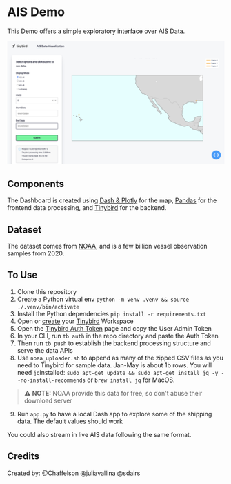 # AIS Demo

This Demo offers a simple exploratory interface over AIS Data.

![Splash Image](assets/readme_splash.png)

## Components

The Dashboard is created using [Dash & Plotly](https://dash.plotly.com/) for the map, [Pandas](https://pandas.pydata.org/) for the frontend data processing, and [Tinybird](https://ui.tinybird.co/signup) for the backend.

## Dataset

The dataset comes from [NOAA](https://coast.noaa.gov/htdata/CMSP/AISDataHandler/2020/index.html), and is a few billion vessel observation samples from 2020.


## To Use

1. Clone this repository
2. Create a Python virtual env `python -m venv .venv && source ./.venv/bin/activate`
3. Install the Python dependencies `pip install -r requirements.txt`
4. Open or [create](https://www.tinybird.co/docs) your [Tinybird](https://www.tinybird.co/) Workspace
5. Open the [Tinybird Auth Token](https://www.tinybird.co/docs/concepts/auth-tokens) page and copy the User Admin Token
6. In your CLI, run `tb auth` in the repo directory and paste the Auth Token
7. Then run `tb push` to establish the backend processing structure and serve the data APIs
8. Use `noaa_uploader.sh` to append as many of the zipped CSV files as you need to Tinybird for sample data. Jan-May is about 1b rows. You will need `jq`installed: `sudo apt-get update && sudo apt-get install jq -y --no-install-recommends` or `brew install jq` for MacOS.
> ⚠️ **NOTE:** NOAA provide this data for free, so don't abuse their download server
9. Run `app.py` to have a local Dash app to explore some of the shipping data. The default values should work

You could also stream in live AIS data following the same format.

## Credits

Created by: @Chaffelson @juliavallina @sdairs